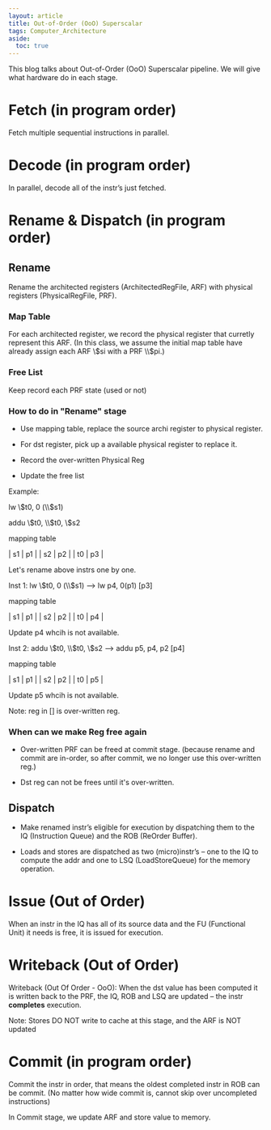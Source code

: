 ```yaml
---
layout: article
title: Out-of-Order (OoO) Superscalar
tags: Computer_Architecture
aside:
  toc: true
---
```


This blog talks about Out-of-Order (OoO) Superscalar pipeline. We will give what hardware do in each stage.

<!--more-->

# Fetch (in program order)

Fetch multiple sequential instructions in parallel. 

# Decode (in program order)

In parallel, decode all of the instr’s just fetched. 

# Rename & Dispatch (in program order)

## Rename 

Rename the architected registers (ArchitectedRegFile, ARF) with physical
registers (PhysicalRegFile, PRF). 

### Map Table

For each architected register, we record the physical register that curretly represent this ARF. (In this class, we assume the initial map table have already assign each ARF \\$si with a PRF \\$pi.)

### Free List

Keep record each PRF state (used or not)


### How to do in "Rename" stage

* Use mapping table, replace the source archi register to physical register. 

* For dst register, pick up a available physical register to replace it.

* Record the over-written Physical Reg

* Update the free list 

Example:

lw \\$t0, 0 (\\$s1)

addu \\$t0, \\$t0, \\$s2

mapping table 

| s1 | p1 |
| s2 | p2 |
| t0 | p3 |

Let's rename above instrs one by one.

Inst 1: lw \\$t0, 0 (\\$s1) --> lw p4, 0(p1) [p3]

mapping table 

| s1 | p1 |
| s2 | p2 |
| t0 | p4 |

Update p4 whcih is not available.

Inst 2: addu \\$t0, \\$t0, \\$s2 --> addu p5, p4, p2 [p4]

mapping table 

| s1 | p1 |
| s2 | p2 |
| t0 | p5 |

Update p5 whcih is not available.

Note: reg in [] is over-written reg.


### When can we make Reg free again

* Over-written PRF can be freed at commit stage. (because rename and commit are in-order, so after commit, we no longer use this over-written reg.)

* Dst reg can not be frees until it's over-written. 

## Dispatch

* Make renamed instr’s eligible for execution by dispatching them to the IQ (Instruction
Queue) and the ROB (ReOrder Buffer). 

* Loads and stores are dispatched as two (micro)instr’s – one to the IQ to compute the addr and one to LSQ (LoadStoreQueue) for the
memory operation.

# Issue (Out of Order)

When an instr in the IQ has all of its source data and the FU (Functional Unit) it needs
is free, it is issued for execution.

# Writeback (Out of Order)

Writeback (Out Of Order - OoO): When the dst value has been computed it is written back to the PRF, the IQ, ROB and LSQ are updated – the instr <b>completes</b> execution. 

Note: Stores DO NOT write to cache at this stage, and the ARF is NOT updated

# Commit (in program order)

Commit the instr in order, that means the oldest completed instr in ROB can be commit. (No matter how wide commit is, cannot skip over uncompleted instructions)

In Commit stage, we update ARF and store value to memory.